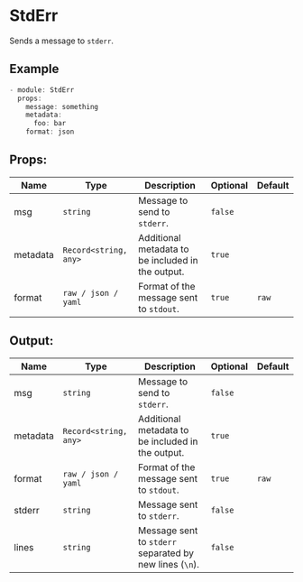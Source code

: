 # StdErr

Sends a message to `stderr`.

## Example

```typescript
- module: StdErr
  props:
    message: something
    metadata:
      foo: bar
    format: json
```

## Props:

| Name | Type | Description | Optional | Default |
| ---- | ---- | ----------- | -------- | ------- |
| msg | `string` | Message to send to `stderr`. | `false` |  |
| metadata | `Record<string, any>` | Additional metadata to be included in the output. | `true` |  |
| format | `raw / json / yaml` | Format of the message sent to `stdout`. | `true` | `raw` |

## Output:

| Name | Type | Description | Optional | Default |
| ---- | ---- | ----------- | -------- | ------- |
| msg | `string` | Message to send to `stderr`. | `false` |  |
| metadata | `Record<string, any>` | Additional metadata to be included in the output. | `true` |  |
| format | `raw / json / yaml` | Format of the message sent to `stdout`. | `true` | `raw` |
| stderr | `string` | Message sent to `stderr`. | `false` |  |
| lines | `string` | Message sent to `stderr` separated by new lines (`\n`). | `false` |  |
